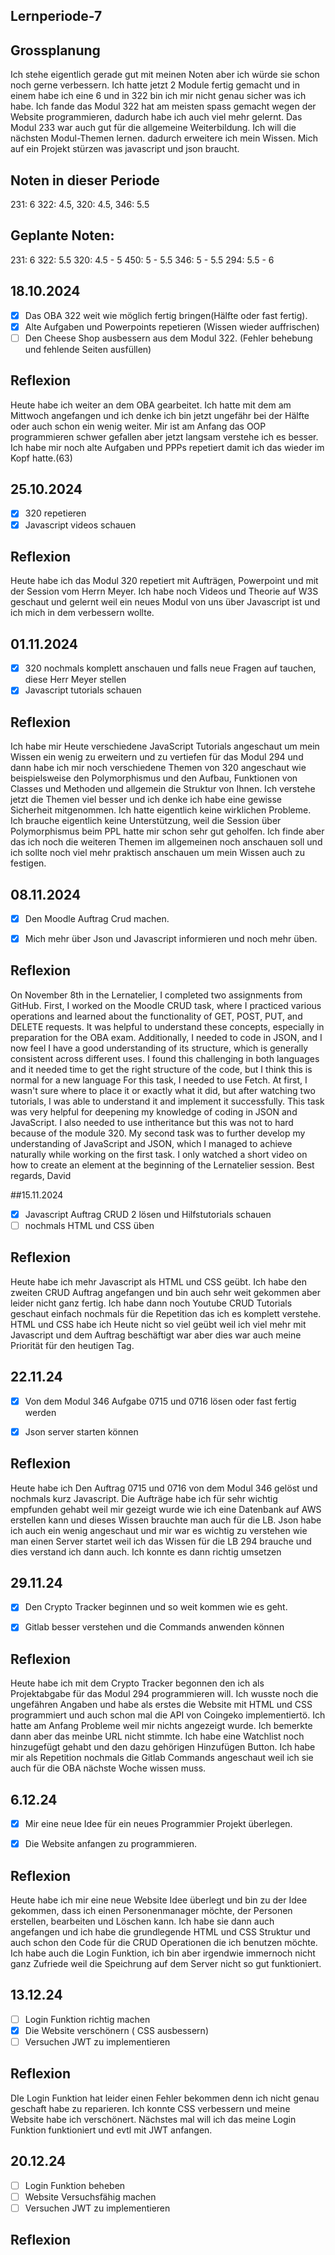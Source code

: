 ## Lernperiode-7

## Grossplanung
Ich stehe eigentlich gerade gut mit meinen Noten aber ich würde sie schon noch gerne verbessern. Ich hatte jetzt 2 Module fertig gemacht und in einem habe ich eine 6 und in 322 bin ich mir nicht genau sicher was ich habe. Ich fande das Modul 322 hat am meisten spass gemacht wegen der Website programmieren, dadurch habe ich auch viel mehr gelernt. Das Modul 233 war auch gut für die allgemeine Weiterbildung. Ich will die nächsten Modul-Themen lernen. dadurch erweitere ich mein Wissen. Mich auf ein Projekt stürzen was javascript und json braucht.

## Noten in dieser Periode

231: 6 322: 4.5, 320: 4.5, 346: 5.5

## Geplante Noten:

231: 6 322: 5.5 320: 4.5 - 5 450: 5 - 5.5 346: 5 - 5.5 294: 5.5 - 6

## 18.10.2024
- [x] Das OBA 322 weit wie möglich fertig bringen(Hälfte oder fast fertig).
- [x] Alte Aufgaben und Powerpoints repetieren (Wissen wieder auffrischen)
- [ ] Den Cheese Shop ausbessern aus dem Modul 322. (Fehler behebung und fehlende Seiten ausfüllen)
 
## Reflexion
Heute habe ich weiter an dem OBA gearbeitet. Ich hatte mit dem am Mittwoch angefangen und ich denke ich bin jetzt ungefähr bei der Hälfte oder auch schon ein wenig weiter. Mir ist am Anfang das OOP programmieren schwer gefallen aber jetzt langsam verstehe ich es besser. Ich habe mir noch alte Aufgaben und PPPs repetiert damit ich das wieder im Kopf hatte.(63)

## 25.10.2024
- [x] 320 repetieren
- [x] Javascript videos schauen

## Reflexion
Heute habe ich das Modul 320 repetiert mit Aufträgen, Powerpoint und mit der Session vom Herrn Meyer. Ich habe noch Videos und Theorie auf W3S geschaut und gelernt weil ein neues Modul von uns über Javascript ist und ich mich in dem verbessern wollte.

## 01.11.2024
- [x] 320 nochmals komplett anschauen und falls neue Fragen auf tauchen, diese Herr Meyer stellen
- [x] Javascript tutorials schauen

## Reflexion
Ich habe mir Heute verschiedene JavaScript Tutorials angeschaut um mein Wissen ein wenig zu erweitern und zu vertiefen für das Modul 294 und dann habe ich mir noch verschiedene Themen von 320 angeschaut wie beispielsweise den Polymorphismus und den Aufbau, Funktionen von Classes und Methoden und allgemein die Struktur von Ihnen. Ich verstehe jetzt die Themen viel besser und ich denke ich habe eine gewisse Sicherheit mitgenommen. Ich hatte eigentlich keine wirklichen Probleme. Ich brauche eigentlich keine Unterstützung, weil die Session über Polymorphismus beim PPL hatte mir schon sehr gut geholfen. Ich finde aber das ich noch die weiteren Themen im allgemeinen noch anschauen soll und ich sollte noch viel mehr praktisch anschauen um mein Wissen auch zu festigen.

## 08.11.2024
- [x] Den Moodle Auftrag Crud machen.
- [x] Mich mehr über Json und Javascript informieren und noch mehr üben.


## Reflexion
On November 8th in the Lernatelier, I completed two assignments from GitHub. First, I worked on the Moodle CRUD task, where I practiced various operations and learned about the functionality of GET, POST, PUT, and DELETE requests. It was helpful to understand these concepts, especially in preparation for the OBA exam. Additionally, I needed to code in JSON, and I now feel I have a good understanding of its structure, which is generally consistent across different uses. I found this challenging in both languages and it needed time to get the right structure of the code, but I think this is normal for a new language   For this task, I needed to use Fetch. At first, I wasn't sure where to place it or exactly what it did, but after watching two tutorials, I was able to understand it and implement it successfully. This task was very helpful for deepening my knowledge of coding in JSON and JavaScript.   I also needed to use intheritance but this was not to hard because of the module 320.    My second task was to further develop my understanding of JavaScript and JSON, which I managed to achieve naturally while working on the first task. I only watched a short video on how to create an element at the beginning of the Lernatelier session.   Best regards, David

##15.11.2024
- [x] Javascript Auftrag CRUD 2 lösen und Hilfstutorials schauen
- [ ] nochmals HTML und CSS üben

## Reflexion
Heute habe ich mehr Javascript als HTML und CSS geübt. Ich habe den zweiten CRUD Auftrag angefangen und bin auch sehr weit gekommen aber leider nicht ganz fertig. Ich habe dann noch Youtube CRUD Tutorials geschaut einfach nochmals für die Repetition das ich es komplett verstehe. HTML und CSS habe ich Heute nicht so viel geübt weil ich viel mehr mit Javascript und dem Auftrag beschäftigt war aber dies war auch meine Priorität für den heutigen Tag.

## 22.11.24
- [x] Von dem Modul 346 Aufgabe 0715 und 0716 lösen oder fast fertig werden
- [x] Json server starten können


## Reflexion
Heute habe ich Den Auftrag 0715 und 0716 von dem Modul 346 gelöst und nochmals kurz Javascript. Die Aufträge habe ich für sehr wichtig empfunden gehabt weil mir gezeigt wurde wie ich eine Datenbank auf AWS erstellen kann und dieses Wissen brauchte man auch für die LB. Json habe ich auch ein wenig angeschaut und mir war es wichtig zu verstehen wie man einen Server startet weil ich das Wissen für die LB 294 brauche und dies verstand ich dann auch. Ich konnte es dann richtig umsetzen

## 29.11.24
- [x] Den Crypto Tracker beginnen und so weit kommen wie es geht.
- [x] Gitlab besser verstehen und die Commands anwenden können

      
## Reflexion
Heute habe ich mit dem Crypto Tracker begonnen den ich als Projektabgabe für das Modul 294 programmieren will. Ich wusste noch die ungefähren Angaben und habe als erstes die Website mit HTML und CSS programmiert und auch schon mal die API von Coingeko implementiertö. Ich hatte am Anfang Probleme weil mir nichts angezeigt wurde. Ich bemerkte dann aber das meinbe URL nicht stimmte. Ich habe eine Watchlist noch hinzugefügt gehabt und den dazu gehörigen Hinzufügen Button. Ich habe mir als Repetition nochmals die Gitlab Commands angeschaut weil ich sie auch für die OBA nächste Woche wissen muss.

## 6.12.24

- [x] Mir eine neue Idee für ein neues Programmier Projekt überlegen.
- [x] Die Website anfangen zu programmieren.


## Reflexion

Heute habe ich mir eine neue Website Idee überlegt und bin zu der Idee gekommen, dass ich einen Personenmanager möchte, der Personen erstellen, bearbeiten und Löschen kann. Ich habe sie dann auch angefangen und ich habe die grundlegende HTML und CSS Struktur und auch schon den Code für die CRUD Operationen die ich benutzen möchte. Ich habe auch die Login Funktion, ich bin aber irgendwie immernoch nicht ganz Zufriede weil die Speichrung auf dem Server nicht so gut funktioniert.


## 13.12.24

- [ ] Login Funktion richtig machen
- [x] Die Website verschönern ( CSS ausbessern)
- [ ] Versuchen JWT zu implementieren

## Reflexion
DIe Login Funktion hat leider einen Fehler bekommen denn ich nicht genau geschaft habe zu reparieren. Ich konnte CSS verbessern und meine Website habe ich verschönert. Nächstes mal will ich das meine Login Funktion funktioniert und evtl mit JWT anfangen.

## 20.12.24

- [ ] Login Funktion beheben
- [ ] Website Versuchsfähig machen
- [ ] Versuchen JWT zu implementieren

## Reflexion


